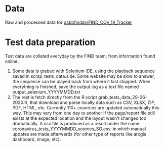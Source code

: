 # Data

Raw and processed data for [dsbbfinddx/FIND_COV_19_Tracker](https://github.com/dsbbfinddx/FIND_Cov_19_Tracker)

# Test data preparation

Test data are collated everyday by the FIND team, from information found online. 
1. Some data is grabed with [Selenium IDE](https://www.selenium.dev/selenium-ide/), using the playback sequence saved in scrap_tests_data.side. Some website may be slow to answer, the sequence can be played back from where it last stopped. When everything is finished, save the output log as a text file named output_selenium_YYYYMMDD.txt
2. The rest is fetch directly from the R script grab_tests_data_29-06-2020.R, that download and parse locally data such as CSV, XLSX, ZIP, PDF, HTML, etc. 
Currently 110+ countries are updated automatically this way. This may vary from one day to another if the page/report file still exists at the expected location and the layout wasn't changed too dramatically. 
A csv file is produced as a result under the name coronavirus_tests_YYYYMMDD_sources_SO.csv, in which manual updates are made afterwards (for other type of reports like arcgis dashboard, image, etc).